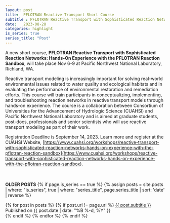 ```yaml
---
layout: post
title:  PFLOTRAN Reactive Transport Short Course
subtitle : PFLOTRAN Reactive Transport with Sophisticated Reaction Networks
date:   2023-08-28
categories: highlight
is_series: true
series_title: "Post"
---
```

A new short course, **PFLOTRAN Reactive Transport with Sophisticated Reaction Networks: Hands-On Experience with the PFLOTRAN Reaction Sandbox**, will take place Nov 6-9 at Pacific Northwest National Laboratory, Richland, WA.

Reactive transport modeling is increasingly important for solving real-world environmental issues related to water quality and ecological habitats and in evaluating the performance of environmental restoration and remediation efforts. This course will train participants in conceptualizing, implementing, and troubleshooting reaction networks in reactive transport models through hands-on experience.
  The course is a collaboration between Consortium of Universities for the Advancement of Hydrologic Science (CUAHSI) and Pacific Northwest National Laboratory and is aimed at graduate students, post-docs, professionals and senior scientists who will use reactive transport modeling as part of their work.

Registration Deadline is September 14, 2023.  Learn more and register at the CUAHSI Website, [https://www.cuahsi.org/workshops/reactive-transport-with-sophisticated-reaction-networks-hands-on-experience-with-the-pflotran-reaction-sandbox](https://www.cuahsi.org/workshops/reactive-transport-with-sophisticated-reaction-networks-hands-on-experience-with-the-pflotran-reaction-sandbox).

<br><br> **OLDER POSTS**
{% if page.is_series == true %}
{% assign posts = site.posts | where: "is_series", true | where: "series_title", page.series_title | sort: 'date' | reverse %}

{% for post in posts %}
        {% if post.url != page.url %}
    <a href="{{ post.url | prepend: site.baseurl }}">{{ post.subtitle }}</a> Published on <time datetime="{{ post.date | date_to_xmlschema }}">{{ post.date | date: "%B %-d, %Y" }}</time><br>
        {% endif %}
{% endfor %}
{% endif %}